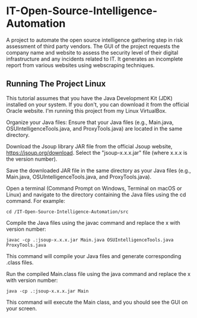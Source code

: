 # IT-Open-Source-Intelligence-Automation
A project to automate the open source intelligence gathering step in risk assessment of third party vendors. The GUI of the project requests the company name and website to assess the security level of their digital infrastructure and any incidents related to IT. It generates an incomplete report from various websites using webscraping techniques. 

## Running The Project Linux

This tutorial assumes that you have the Java Development Kit (JDK) installed on your system. If you don't, you can download it from the official Oracle website. I'm running this project from my Linux VirtualBox.

Organize your Java files: Ensure that your Java files (e.g., Main.java, OSUIntelligenceTools.java, and ProxyTools.java) are located in the same directory.

Download the Jsoup library JAR file from the official Jsoup website, https://jsoup.org/download. Select the "jsoup-x.x.x.jar" file (where x.x.x is the version number).

Save the downloaded JAR file in the same directory as your Java files (e.g., Main.java, OSUIntelligenceTools.java, and ProxyTools.java).

Open a terminal (Command Prompt on Windows, Terminal on macOS or Linux) and navigate to the directory containing the Java files using the cd command. For example:

```cd /IT-Open-Source-Intelligence-Automation/src```

Compile the Java files using the javac command and replace the x with version number:

```javac -cp .:jsoup-x.x.x.jar Main.java OSUIntelligenceTools.java ProxyTools.java```

This command will compile your Java files and generate corresponding .class files.

Run the compiled Main.class file using the java command and replace the x with version number:

```java -cp .:jsoup-x.x.x.jar Main```

This command will execute the Main class, and you should see the GUI on your screen.
